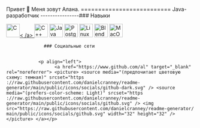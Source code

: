 Привет 👋 Меня зовут Алана. ========================== Java-разработчик ----------------### Навыки 
<p align="left">
 <a href="https://docs.microsoft.com/en-us/cpp/?view=msvc-170" target="_blank" rel="noreferrer"><img src ="https://raw.githubusercontent.com/danielcranney/readme-generator/main/public/icons/skills/c-colored.svg" width="36" height="36" alt="C" />< /а> <a href="https://docs.microsoft.com/en-us/cpp/?view=msvc-170" target="_blank" rel="noreferrer"><img src="https://raw. githubusercontent.com/danielcranney/readme-generator/main/public/icons/skills/cplusplus-colored.svg" width="36" height="36" alt="C++" /></a> <a href=" https://www.oracle.com/java/" target="_blank" rel="noreferrer"><img src="https://raw.githubusercontent.com/danielcranney/readme-generator/main/public/icons /skills/java-colored.svg" width="36" height="36" alt="Java" /></a> <a href="https://www.postgresql.org/" target="_blank " rel="noreferrer"><img src="https://raw.githubusercontent.com/danielcranney/readme-generator/main/public/icons/skills/postgresql-colored.svg" width="36" height=" 36" alt="PostgreSQL" /></a> <a href="https://www.linux.org" target="_blank" rel="noreferrer"><img src="https://raw. githubusercontent.com/danielcranney/readme-generator/main/public/icons/skills/linux-colored.svg" width="36" height="36" alt="Linux" /></a> <a href=" https://www.blender.org/" target="_blank" rel="noreferrer"><img src="https://raw.githubusercontent.com/danielcranney/readme-generator/main/public/icons/skills /blender-colored.svg" width="36" height="36" alt="Blender" /></a> <a href="https://apple.com" target="_blank" rel="noreferrer "><img src="https://raw.githubusercontent.com/danielcranney/readme-generator/main/public/icons/skills/macos-colored.svg" width="36" height="36" alt=" MacOS" /></a>
                    </p>
                    
                  ### Социальные сети
                  
                   
                <p align="left"> 
                      <a href="https://www.github.com/al" target="_blank" rel="noreferrer"> <picture> <source media="(предпочитает цветовую схему: темная)" srcset="https ://raw.githubusercontent.com/danielcranney/readme-generator/main/public/icons/socials/github-dark.svg" /> <source media="(prefers-color-scheme: Light)" srcset="https ://raw.githubusercontent.com/danielcranney/readme-generator/main/public/icons/socials/github.svg" /> <img src="https://raw.githubusercontent.com/danielcranney/readme-generator/ main/public/icons/socials/github.svg" width="32" height="32" /> </picture> </a></p>
